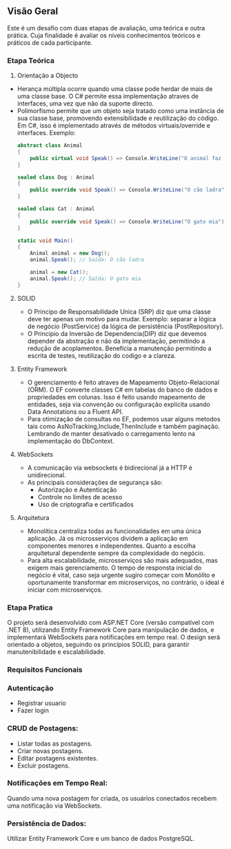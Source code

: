 ## Visão Geral
Este é um desafio com duas etapas de avaliação, uma teórica e outra prática. Cuja finalidade é avaliar os niveis conhecimentos teóricos e práticos de cada participante.

### Etapa Teórica
1. Orientação a Objecto
  * Herança múltipla ocorre quando uma classe pode herdar de mais de uma classe base. O C# permite essa implementação atraves de interfaces, uma vez que não da suporte directo.
  * Polimorfismo permite que um objeto seja tratado como uma instância de sua classe base, promovendo extensibilidade e reutilização do código. Em C#, isso é implementado através de métodos virtuais/override e interfaces.
     Exemplo:
    ```csharp
    abstract class Animal
    {
        public virtual void Speak() => Console.WriteLine("O animal faz um som");
    }
    
    sealed class Dog : Animal
    {
        public override void Speak() => Console.WriteLine("O cão ladra");
    }
    
    sealed class Cat : Animal
    {
        public override void Speak() => Console.WriteLine("O gato mia");
    }
    
    static void Main()
    {
        Animal animal = new Dog();
        animal.Speak(); // Saída: O cão ladra
    
        animal = new Cat();
        animal.Speak(); // Saída: O gato mia
    }
    ```
    
2. SOLID
   * O Principo de Responsabilidade Unica (SRP) diz que uma classe deve ter apenas um motivo para mudar. Exemplo: separar a lógica de negócio (PostService) da lógica de persistência (PostRepository).
   * O Principio da Inversão de Dependencia(DIP) diz que devemos depender da abstração e não da implementação, permitindo a redução de acoplamentos. Benefícia a manutenção permitindo a escrita de testes, reutilização do codigo e a clareza.
     
3. Entity Framework
   * O gerenciamento é feito atraves de Mapeamento Objeto-Relacional (ORM). O EF converte classes C# em tabelas do banco de dados e propriedades em colunas. Isso é feito usando mapeamento de entidades, seja via convenção ou configuração explícita usando Data Annotations ou a Fluent API.
   * Para otimização de consultas no  EF, podemos usar alguns metodos tais como AsNoTracking,Include,ThenInclude e também paginação. Lembrando de manter desativado o carregamento lento na implementação do DbContext.
   
6. WebSockets
   * A comunicação via websockets é bidirecional já a HTTP é unidirecional.
   * As principais considerações de segurança são:
     * Autorização e Autenticação
     * Controle no limites de acesso
     * Uso de criptografia e certificados
     
8. Arquitetura
   * Monolítica centraliza todas as funcionalidades em uma única aplicação. Já os microsserviços dividem a aplicação em componentes menores e independentes. Quanto a escolha arquitetural dependente sempre da complexidade do negócio.
   * Para alta escalabilidade, microsserviços são mais adequados, mas exigem mais gerenciamento. O tempo de responsta inicial do negócio é vital, caso seja urgente sugiro começar com Monólito e oportunamente transformar em microserviços, no contrário, o ideal é iniciar com microserviços.

### Etapa Pratica
O projeto será desenvolvido com ASP.NET Core (versão compatível com .NET 8), utilizando Entity Framework Core para manipulação de dados, e implementará WebSockets para notificações em tempo real. O design será orientado a objetos, seguindo os princípios SOLID, para garantir manutenibilidade e escalabilidade.

### Requisitos Funcionais
### Autenticação
  * Registrar usuario
  * Fazer login
    
### CRUD de Postagens:
  * Listar todas as postagens.
  * Criar novas postagens.
  * Editar postagens existentes.
  * Excluir postagens.
    
### Notificações em Tempo Real:
  Quando uma nova postagem for criada, os usuários conectados recebem uma notificação via WebSockets.

### Persistência de Dados:
  Utilizar Entity Framework Core e um banco de dados PostgreSQL.
